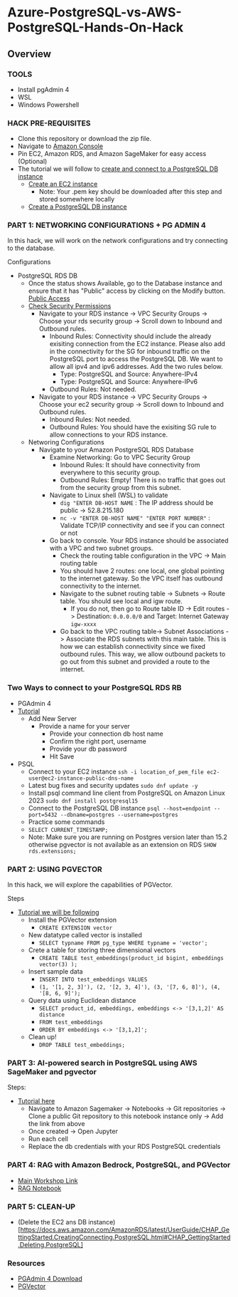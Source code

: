 # Azure-PostgreSQL-vs-AWS-PostgreSQL-Hands-On-Hack

## Overview

### TOOLS
* Install pgAdmin 4
* WSL
* Windows Powershell

### HACK PRE-REQUISITES 

* Clone this repository or download the zip file.
* Navigate to [Amazon Console](https://gpsus.signin.aws.amazon.com/console)
* Pin EC2, Amazon RDS, and Amazon SageMaker for easy access (Optional)
* The tutorial we will follow to [create and connect to a PostgreSQL DB instance](https://docs.aws.amazon.com/AmazonRDS/latest/UserGuide/CHAP_GettingStarted.CreatingConnecting.PostgreSQL.html)
    * [Create an EC2 instance](https://docs.aws.amazon.com/AmazonRDS/latest/UserGuide/CHAP_GettingStarted.CreatingConnecting.PostgreSQL.html#CHAP_GettingStarted.Creating.RDSPostgreSQL.EC2)
        * Note: Your .pem key should be downloaded after this step and stored somewhere locally
    * [Create a PostgreSQL DB instance](https://docs.aws.amazon.com/AmazonRDS/latest/UserGuide/CHAP_GettingStarted.CreatingConnecting.PostgreSQL.html#CHAP_GettingStarted.Creating.PostgreSQL)


### PART 1: NETWORKING CONFIGURATIONS + PG ADMIN 4

In this hack, we will work on the network configurations and try connecting to the database.

Configurations
   * PostgreSQL RDS DB
        * Once the status shows Available, go to the Database instance and ensure that it has "Public" access by clicking on the Modify button. [Public Access](https://docs.aws.amazon.com/AmazonRDS/latest/UserGuide/Overview.DBInstance.Modifying.html)
        * [Check Security Permissions](https://docs.aws.amazon.com/AmazonRDS/latest/UserGuide/Overview.DBInstance.Modifying.html)
             * Navigate to your RDS instance -> VPC Security Groups -> Choose your rds security group -> Scroll down to Inbound and Outbound rules. 
                  * Inbound Rules: Connectivity should include the already exisiting connection from the EC2 instance. Please also add in the connectivity for the SG for inbound traffic on the PostgreSQL port to access the PostgreSQL DB. We want to allow all ipv4 and ipv6 addresses. Add the two rules below.
                      * Type: PostgreSQL and Source: Anywhere-IPv4
                      * Type: PostgreSQL and Source: Anywhere-IPv6
                  * Outbound Rules: Not needed.
             * Navigate to your RDS instance -> VPC Security Groups -> Choose your ec2 security group -> Scroll down to Inbound and Outbound rules.
                  * Inbound Rules: Not needed.
                  * Outbound Rules: You should have the exisiting SG rule to allow connections to your RDS instance.
        * Networing Configurations
             * Navigate to your Amazon PostgreSQL RDS Database
                  * Examine Networking: Go to VPC Security Group
                      * Inbound Rules: It should have connectivity from everywhere to this security group.
                      * Outbound Rules: Empty! There is no traffic that goes out from the security group from this subnet.
                  * Navigate to Linux shell (WSL) to validate
                       * `dig "ENTER DB-HOST NAME` : The IP address should be public -> 52.8.215.180
                       * `nc -v "ENTER DB-HOST NAME" "ENTER PORT NUMBER"` : Validate TCP/IP connectivity and see if you can connect or not 
                  * Go back to console. Your RDS instance should be associated with a VPC and two subnet groups.
                       * Check the routing table configuration in the VPC -> Main routing table
                       * You should have 2 routes: one local, one global pointing to the internet gateway. So the VPC itself has outbound connectivity to the internet.
                       * Navigate to the subnet routing table -> Subnets -> Route table. You should see local and igw route.
                            * If you do not, then go to Route table ID -> Edit routes -> Destination: `0.0.0.0/0` and Target: Internet Gateway `igw-xxxx`
                       * Go back to the VPC routing table-> Subnet Associations -> Associate the RDS subnets with this main table. This is how we can establish connectivity since we fixed outbound rules. This way, we allow outbound packets to go out from this subnet and provided a route to the internet.

### Two Ways to connect to your PostgreSQL RDS RB       
   * PGAdmin 4
   * [Tutorial](https://docs.aws.amazon.com/AmazonRDS/latest/UserGuide/CHAP_GettingStarted.CreatingConnecting.PostgreSQL.html#CHAP_GettingStarted.Connecting.PostgreSQL)
     * Add New Server 
       * Provide a name for your server
          * Provide your connection db host name
          * Confirm the right port, username 
          * Provide your db password
          * Hit Save
   * PSQL 
     * Connect to your EC2 instance `ssh -i location_of_pem_file ec2-user@ec2-instance-public-dns-name`
     * Latest bug fixes and security updates `sudo dnf update -y`
     * Install psql command line client from PostgreSQL on Amazon Linux 2023 `sudo dnf install postgresql15`
     * Connect to the PostgreSQL DB instance  `psql --host=endpoint --port=5432 --dbname=postgres --username=postgres`
     * Practice some commands
     * `SELECT CURRENT_TIMESTAMP;`
     * Note: Make sure you are running on Postgres version later than 15.2 otherwise pgvector is not available as an extension on RDS `SHOW rds.extensions;`            
### PART 2: USING PGVECTOR

In this hack, we will explore the capabilities of PGVector.

Steps 
* [Tutorial we will be following](https://aws.amazon.com/blogs/database/building-ai-powered-search-in-postgresql-using-amazon-sagemaker-and-pgvector/)
     * Install the PGVector extension
          * `CREATE EXTENSION vector`
     * New datatype called vector is installed
          * `SELECT typname FROM pg_type WHERE typname = 'vector';`
     * Crete a table for storing three dimensional vectors
          * `CREATE TABLE test_embeddings(product_id bigint, embeddings vector(3) );`
     * Insert sample data
          * `INSERT INTO test_embeddings VALUES`
          * `(1, '[1, 2, 3]'), (2, '[2, 3, 4]'), (3, '[7, 6, 8]'), (4, '[8, 6, 9]');`
     * Query data using Euclidean distance 
          * `SELECT product_id, embeddings, embeddings <-> '[3,1,2]' AS distance`
          * `FROM test_embeddings`
          * `ORDER BY embeddings <-> '[3,1,2]';`
     * Clean up!
          * `DROP TABLE test_embeddings;`

### PART 3: AI-powered search in PostgreSQL using AWS SageMaker and pgvector

Steps:
* [Tutorial here](https://github.com/aws-samples/rds-postgresql-pgvector/tree/main)
   * Navigate to Amazon Sagemaker -> Notebooks -> Git repositories -> Clone a public Git repository to this notebook instance only -> Add the link from above 
   * Once created -> Open Jupyter
   * Run each cell
   * Replace the db credentials with your RDS PostgreSQL credentials

### PART 4: RAG with Amazon Bedrock, PostgreSQL, and PGVector 
* [Main Workshop Link](https://ws-assets-prod-iad-r-iad-ed304a55c2ca1aee.s3.us-east-1.amazonaws.com/31d6eec7-687f-495c-8ad6-aa7f38c803fb/pgvector/index.html)
* [RAG Notebook](https://catalog.workshops.aws/pgvector/en-US/4-retrieval-augmented-generation/question-answering-using-amazon-bedrock-llms/task2)

### PART 5: CLEAN-UP

* (Delete the EC2 ans DB instance)[https://docs.aws.amazon.com/AmazonRDS/latest/UserGuide/CHAP_GettingStarted.CreatingConnecting.PostgreSQL.html#CHAP_GettingStarted.Deleting.PostgreSQL]

### Resources 
* [PGAdmin 4 Download](https://docs.aws.amazon.com/AmazonRDS/latest/UserGuide/USER_ConnectToPostgreSQLInstance.html#USER_ConnectToPostgreSQLInstance.pgAdmin)
* [PGVector](https://github.com/pgvector/pgvector)



